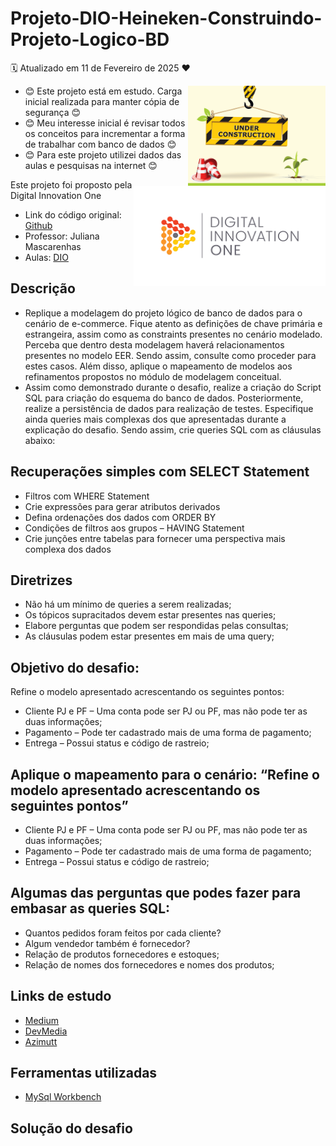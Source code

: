 # Projeto-DIO-Heineken-Construindo-Projeto-Logico-BD

:spiral_calendar: Atualizado em 11 de Fevereiro de 2025 :heart:

<img align="right" alt="GIF" height="160px" src="https://github.com/rdeconti/rdeconti-resources/blob/main/under_construction.gif" />

- :blush: Este projeto está em estudo. Carga inicial realizada para manter cópia de segurança :blush:
- :blush: Meu interesse inicial é revisar todos os conceitos para incrementar a forma de trabalhar com banco de dados :blush:
- :blush: Para este projeto utilizei dados das aulas e pesquisas na internet :blush:

<img align="right" alt="GIF" height="160px" src="https://github.com/rdeconti/rdeconti-resources/blob/main/Digital%20Innovation%20One%20-%20Logotipo.png" />

Este projeto foi proposto pela Digital Innovation One
- Link do código original: [Github](https://github.com/julianazanelatto/mysql_sql_database_specialist/tree/main/M%C3%B3dulo%203/desafio)
- Professor: Juliana Mascarenhas
- Aulas: [DIO](https://web.dio.me/lab/construindo-seu-primeiro-projeto-logico-de-banco-de-dados/learning/30ffb3b9-3e87-4471-b256-71f733a32ae7?back=/track/coding-the-future-heineken-ia-para-analise-de-dados)

## Descrição
- Replique a modelagem do projeto lógico de banco de dados para o cenário de e-commerce. Fique atento as definições de chave primária e estrangeira, assim como as constraints presentes no cenário modelado. Perceba que dentro desta modelagem haverá relacionamentos presentes no modelo EER. Sendo assim, consulte como proceder para estes casos. Além disso, aplique o mapeamento de modelos aos refinamentos propostos no módulo de modelagem conceitual.
- Assim como demonstrado durante o desafio, realize a criação do Script SQL para criação do esquema do banco de dados. Posteriormente, realize a persistência de dados para realização de testes. Especifique ainda queries mais complexas dos que apresentadas durante a explicação do desafio. Sendo assim, crie queries SQL com as cláusulas abaixo:

## Recuperações simples com SELECT Statement
- Filtros com WHERE Statement
- Crie expressões para gerar atributos derivados
- Defina ordenações dos dados com ORDER BY
- Condições de filtros aos grupos – HAVING Statement
- Crie junções entre tabelas para fornecer uma perspectiva mais complexa dos dados

## Diretrizes
- Não há um mínimo de queries a serem realizadas;
- Os tópicos supracitados devem estar presentes nas queries;
- Elabore perguntas que podem ser respondidas pelas consultas;
- As cláusulas podem estar presentes em mais de uma query;

## Objetivo do desafio:
Refine o modelo apresentado acrescentando os seguintes pontos:
- Cliente PJ e PF – Uma conta pode ser PJ ou PF, mas não pode ter as duas informações;
- Pagamento – Pode ter cadastrado mais de uma forma de pagamento;
- Entrega – Possui status e código de rastreio;

## Aplique o mapeamento para o  cenário: “Refine o modelo apresentado acrescentando os seguintes pontos”
- Cliente PJ e PF – Uma conta pode ser PJ ou PF, mas não pode ter as duas informações;
- Pagamento – Pode ter cadastrado mais de uma forma de pagamento;
- Entrega – Possui status e código de rastreio;

## Algumas das perguntas que podes fazer para embasar as queries SQL:
- Quantos pedidos foram feitos por cada cliente?
- Algum vendedor também é fornecedor?
- Relação de produtos fornecedores e estoques;
- Relação de nomes dos fornecedores e nomes dos produtos;

## Links de estudo
- [Medium](https://medium.com/@karlos-b/database-project-e-commerce-order-management-system-with-sql-d986b044d92)
- [DevMedia](https://www.devmedia.com.br/planejamento-e-modelagem-de-um-banco-de-dados-para-e-commerce/17185)
- [Azimutt](https://azimutt.app/gallery/e-commerce)

## Ferramentas utilizadas
- [MySql Workbench](https://www.mysql.com/products/workbench/)

## Solução do desafio


